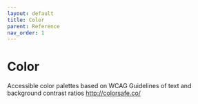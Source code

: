 ```yaml
---
layout: default
title: Color
parent: Reference
nav_order: 1
---
```

# Color

Accessible color palettes based on WCAG Guidelines of text and background contrast ratios <http://colorsafe.co/>
